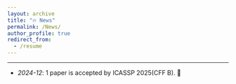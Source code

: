 ```yaml
---
layout: archive
title: "🔥 News"
permalink: /News/
author_profile: true
redirect_from:
  - /resume
---
```


---

<ul>
    <li><em>2024-12</em>: 1 paper is accepted by ICASSP 2025(CFF B). 🎉</li>
</ul>
